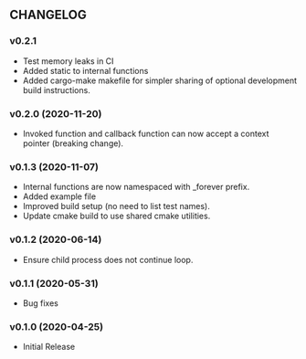 ## CHANGELOG

### v0.2.1

* Test memory leaks in CI
* Added static to internal functions
* Added cargo-make makefile for simpler sharing of optional development build instructions.

### v0.2.0 (2020-11-20)

* Invoked function and callback function can now accept a context pointer (breaking change).

### v0.1.3 (2020-11-07)

* Internal functions are now namespaced with _forever prefix.
* Added example file
* Improved build setup (no need to list test names).
* Update cmake build to use shared cmake utilities.

### v0.1.2 (2020-06-14)

* Ensure child process does not continue loop.

### v0.1.1 (2020-05-31)

* Bug fixes

### v0.1.0 (2020-04-25)

* Initial Release
